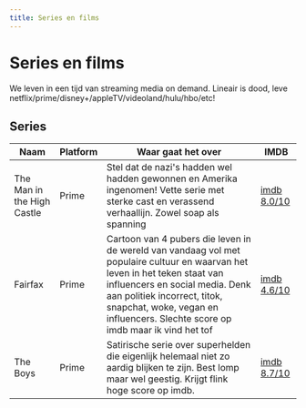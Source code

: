```yaml
---
title: Series en films
---
```


# Series en films

We leven in een tijd van streaming media on demand. Lineair is dood, leve netflix/prime/disney+/appleTV/videoland/hulu/hbo/etc!

## Series

|Naam |Platform |Waar gaat het over | IMDB |
|--------|---------|-------------------|----|
|The Man in the High Castle|Prime|Stel dat de nazi's hadden wel hadden gewonnen en Amerika ingenomen! Vette serie met sterke cast en verassend verhaallijn. Zowel soap als spanning|[imdb 8.0/10](https://www.imdb.com/title/tt1740299/)|
|Fairfax|Prime|Cartoon van 4 pubers die leven in de wereld van vandaag vol met populaire cultuur en waarvan het leven in het teken staat van influencers en social media. Denk aan politiek incorrect, titok, snapchat, woke, vegan en influencers. Slechte score op imdb maar ik vind het tof | [imdb 4.6/10](https://www.imdb.com/title/tt7492014/)|
|The Boys|Prime|Satirische serie over superhelden die eigenlijk helemaal niet zo aardig blijken te zijn. Best lomp maar wel geestig. Krijgt flink hoge score op imdb.|[imdb 8.7/10](https://www.imdb.com/title/tt1190634/)|
